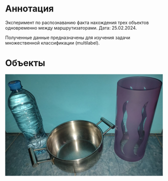 # Аннотация
Эксперимент по распознаванию факта нахождения трех объектов одновременно между маршрутизаторами. Дата: 25.02.2024.

Полученные данные предназначены для изучения задачи множественной классификации (multilabel).

# Объекты
![](./img/objects.jpg)